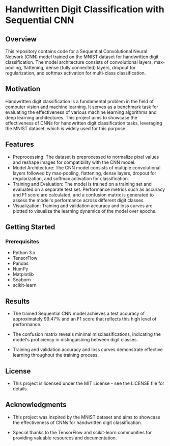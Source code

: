 # Handwritten Digit Classification with Sequential CNN

## Overview

This repository contains code for a Sequential Convolutional Neural Network (CNN) model trained on the MNIST dataset for handwritten digit classification. The model architecture consists of convolutional layers, max-pooling, flattening, dense (fully connected) layers, dropout for regularization, and softmax activation for multi-class classification.

## Motivation

Handwritten digit classification is a fundamental problem in the field of computer vision and machine learning. It serves as a benchmark task for evaluating the effectiveness of various machine learning algorithms and deep learning architectures. This project aims to showcase the effectiveness of CNNs for handwritten digit classification tasks, leveraging the MNIST dataset, which is widely used for this purpose.

## Features

- Preprocessing: The dataset is preprocessed to normalize pixel values and reshape images for compatibility with the CNN model.
- Model Architecture: The CNN model consists of multiple convolutional layers followed by max-pooling, flattening, dense layers, dropout for regularization, and softmax activation for classification.
- Training and Evaluation: The model is trained on a training set and evaluated on a separate test set. Performance metrics such as accuracy and F1 score are calculated, and a confusion matrix is generated to assess the model's performance across different digit classes.
- Visualization: Training and validation accuracy and loss curves are plotted to visualize the learning dynamics of the model over epochs.

## Getting Started

### Prerequisites

- Python 3.x
- TensorFlow
- Pandas
- NumPy
- Matplotlib
- Seaborn
- scikit-learn

## Results
- The trained Sequential CNN model achieves a test accuracy of approximately 99.47% and an F1 score that reflects this high level of performance.

- The confusion matrix reveals minimal misclassifications, indicating the model's proficiency in distinguishing between digit classes.

- Training and validation accuracy and loss curves demonstrate effective learning throughout the training process.

## License
- This project is licensed under the MIT License - see the LICENSE file for details.

## Acknowledgments
- This project was inspired by the MNIST dataset and aims to showcase the effectiveness of CNNs for handwritten digit classification.

- Special thanks to the TensorFlow and scikit-learn communities for providing valuable resources and documentation.
